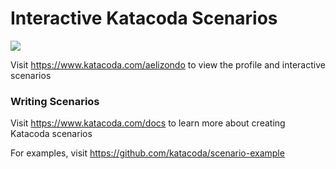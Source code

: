 # Interactive Katacoda Scenarios

[![](http://shields.katacoda.com/katacoda/aelizondo/count.svg)](https://www.katacoda.com/aelizondo "Get your profile on Katacoda.com")

Visit https://www.katacoda.com/aelizondo to view the profile and interactive scenarios

### Writing Scenarios
Visit https://www.katacoda.com/docs to learn more about creating Katacoda scenarios

For examples, visit https://github.com/katacoda/scenario-example
